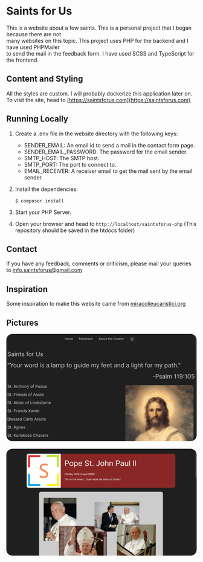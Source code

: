 # Saints for Us

This is a website about a few saints. This is a personal project that I began because there are not  
many websites on this topic. This project uses PHP for the backend and I have used PHPMailer  
to send the mail in the feedback form. I have used SCSS and TypeScript for the frontend.

## Content and Styling

All the styles are custom. 
I will probably dockerize this application later on.  
To visit the site, head to [https://saintsforus.com](https://saintsforus.com)

## Running Locally

1. Create a .env file in the website directory with the following keys:
   - SENDER_EMAIL: An email id to send a mail in the contact form page.
   - SENDER_EMAIL_PASSWORD: The password for the email sender.
   - SMTP_HOST: The SMTP host.
   - SMTP_PORT: The port to connect to.
   - EMAIL_RECEIVER: A receiver email to get the mail sent by the email sender.
2. Install the dependencies:
   
   ```
   $ composer install
   ```
3. Start your PHP Server.
4. Open your browser and head to `http://localhost/saintsforus-php`
   (This repository should be saved in the htdocs folder)

## Contact

If you have any feedback, comments or criticism, please mail your queries to info.saintsforus@gmail.com

## Inspiration

Some inspiration to make this website came from [miracolieucaristici.org](http://www.miracolieucaristici.org/)

## Pictures

<p align="center">
    <img src="img1.png" style="border-radius: 1rem;">
    <br>
    <br>
    <img src="img2.png" style="border-radius: 1rem;">
</p>
